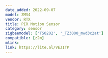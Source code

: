 ```yaml
---
date_added: 2022-09-07
model: ZMS4
vendor: RTX
title: PIR Motion Sensor
category: sensor
zigbeemodel: ['TS0202', '_TZ3000_mwd3c2at']
compatible: [z2m]
mlink: 
link: https://lite.al/VEJITP
---
```

